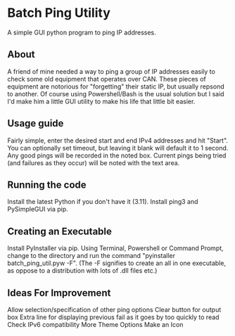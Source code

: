 # Batch Ping Utility
A simple GUI python program to ping IP addresses.

## About

A friend of mine needed a way to ping a group of IP addresses easily to check some old equipment that operates over CAN. These pieces of equipment are notorious for "forgetting" their static IP, but usually repsond to another.
Of course using Powershell/Bash is the usual solution but I said I'd make him a little GUI utility to make his life that little bit easier.

## Usage guide

Fairly simple, enter the desired start and end IPv4 addresses and hit "Start". You can optionally set timeout, but leaving it blank will default it to 1 second.
Any good pings will be recorded in the noted box. Current pings being tried (and failures as they occur) will be noted with the text area.

## Running the code

Install the latest Python if you don't have it (3.11).
Install ping3 and PySimpleGUI via pip.

## Creating an Executable

Install PyInstaller via pip.
Using Terminal, Powershell or Command Prompt, change to the directory and run the command "pyinstaller batch_ping_util.pyw -F".
(The -F signifies to create an all in one executable, as oppose to a distribution with lots of .dll files etc.)

## Ideas For Improvement

Allow selection/specification of other ping options
Clear button for output box
Extra line for displaying previous fail as it goes by too quickly to read
Check IPv6 compatibility 
More Theme Options
Make an Icon

